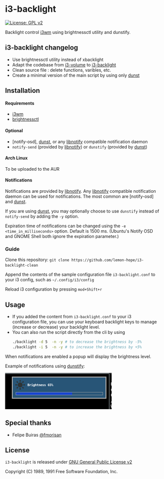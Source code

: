 i3-backlight
=========
[![License: GPL v2](https://img.shields.io/badge/License-GPL%20v2-blue.svg)][license]

Backlight control [i3wm] using brightnessctl utility and dunstify.

## i3-backlight changelog 
* Use brightnessctl utility instead of xbacklight
* Adapt the codebase from [i3-volume](https://github.com/hastinbe/i3-volume) to [i3-backlight](https://github.com/fmorisan/i3-backlight)
* Clean source file : delete functions, varibles, etc.
* Create a minimal version of the main script by using only [dunst]   

## Installation

#### Requirements
* [i3wm]
* [brightnessctl](https://man.archlinux.org/man/brightnessctl.1.en)

#### Optional
* [notify-osd], [dunst], or any [libnotify] compatible notification daemon
* `notify-send` (provided by [libnotify]) or `dunstify` (provided by [dunst])

#### Arch Linux
To be uploaded to the AUR

#### Notifications
Notifications are provided by [libnotify]. Any [libnotify] compatible notification daemon can be used for notifications. The most common are [notify-osd] and [dunst].

If you are using [dunst], you may optionally choose to use `dunstify` instead of `notify-send` by adding the `-y` option.

Expiration time of notifications can be changed using the `-e <time_in_milliseconds>` option. Default is 1500 ms. (Ubuntu's Notify OSD and GNOME Shell both ignore the expiration parameter.)

### Guide
Clone this repository: `git clone https://github.com/lemon-hope/i3-backlight-clean`

Append the contents of the sample configuration file `i3-backlight.conf` to your i3 config, such as `~/.config/i3/config`

Reload i3 configuration by pressing `mod+Shift+r`

## Usage
* If you added the content from `i3-backlight.conf` to your i3 configuration file, you can use your keyboard backlight keys to manage (increase or decrease) your backlight level. 
* You can also run the script directly from the cli by using
    ```sh
    ./backlight -d 5  -n -y # to decrease the brightness by -5%
    ./backlight -i 5  -n -y # to increase the brightness by +5%
    ```

When notifications are enabled a popup will display the brightness level.

Example of notifications using [dunstify](https://github.com/dunst-project/dunst):

![Brightness Notification](https://github.com/lemon-hope/i3-backlight-clean/blob/master/dunst-notification.png)

## Special thanks
* Felipe Buiras [@fmorisan](https://github.com/fmorisan/)

## License
`i3-backlight` is released under [GNU General Public License v2][license]

Copyright (C) 1989, 1991 Free Software Foundation, Inc.

[dunst]: https://dunst-project.org
[i3wm]: https://i3wm.org
[libnotify]: https://developer.gnome.org/libnotify
[license]: https://www.gnu.org/licenses/gpl-2.0.en.html
